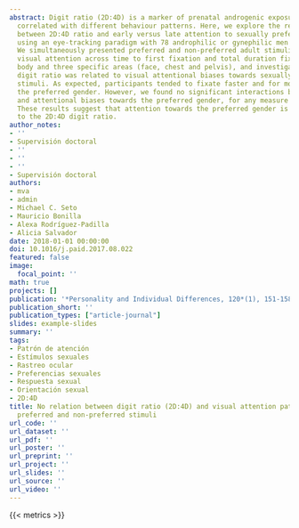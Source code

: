 ```yaml
---
abstract: Digit ratio (2D:4D) is a marker of prenatal androgenic exposure that is
  correlated with different behaviour patterns. Here, we explore the relationship
  between 2D:4D ratio and early versus late attention to sexually preferred stimuli
  using an eye-tracking paradigm with 78 androphilic or gynephilic men and women.
  We simultaneously presented preferred and non-preferred adult stimuli and assessed
  visual attention across time to first fixation and total duration fixation on entire
  body and three specific areas (face, chest and pelvis), and investigated whether
  digit ratio was related to visual attentional biases towards sexually preferred
  stimuli. As expected, participants tended to fixate faster and for more time on
  the preferred gender. However, we found no significant interactions between 2D:4D
  and attentional biases towards the preferred gender, for any measure of attention.
  These results suggest that attention towards the preferred gender is not related
  to the 2D:4D digit ratio.
author_notes:
- ''
- Supervisión doctoral
- ''
- ''
- ''
- Supervisión doctoral
authors:
- mva
- admin
- Michael C. Seto
- Mauricio Bonilla
- Alexa Rodríguez-Padilla
- Alicia Salvador
date: 2018-01-01 00:00:00
doi: 10.1016/j.paid.2017.08.022
featured: false
image:
  focal_point: ''
math: true
projects: []
publication: '*Personality and Individual Differences, 120*(1), 151-158'
publication_short: ''
publication_types: ["article-journal"]
slides: example-slides
summary: ''
tags:
- Patrón de atención
- Estímulos sexuales
- Rastreo ocular
- Preferencias sexuales
- Respuesta sexual
- Orientación sexual
- 2D:4D
title: No relation between digit ratio (2D:4D) and visual attention patterns to sexually
  preferred and non-preferred stimuli
url_code: ''
url_dataset: ''
url_pdf: ''
url_poster: ''
url_preprint: ''
url_project: ''
url_slides: ''
url_source: ''
url_video: ''
---
```

{{< metrics >}}
